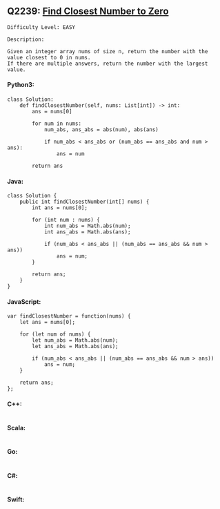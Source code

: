 ## Q2239: [Find Closest Number to Zero](https://leetcode.com/problems/minimum-sum-of-four-digit-number-after-shttps://leetcode.com/problems/find-closest-number-to-zero/)

```
Difficulty Level: EASY
```

```
Description:

Given an integer array nums of size n, return the number with the value closest to 0 in nums.
If there are multiple answers, return the number with the largest value.
```

#### Python3:

```
class Solution:
    def findClosestNumber(self, nums: List[int]) -> int:
        ans = nums[0]

        for num in nums:
            num_abs, ans_abs = abs(num), abs(ans)

            if num_abs < ans_abs or (num_abs == ans_abs and num > ans):
                ans = num

        return ans
```

#### Java:

```
class Solution {
    public int findClosestNumber(int[] nums) {
        int ans = nums[0];

        for (int num : nums) {
            int num_abs = Math.abs(num);
            int ans_abs = Math.abs(ans);

            if (num_abs < ans_abs || (num_abs == ans_abs && num > ans))
                ans = num;
        }

        return ans;
    }
}
```

#### JavaScript:

```
var findClosestNumber = function(nums) {
    let ans = nums[0];

    for (let num of nums) {
        let num_abs = Math.abs(num);
        let ans_abs = Math.abs(ans);

        if (num_abs < ans_abs || (num_abs == ans_abs && num > ans))
            ans = num;
    }

    return ans;
};
```

#### C++:

```

```

#### Scala:

```

```

#### Go:

```

```

#### C#:

```

```

#### Swift:

```

```